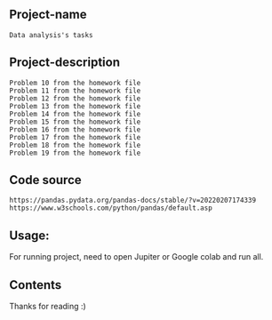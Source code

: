 ## Project-name
	Data analysis's tasks

## Project-description
	Problem 10 from the homework file
	Problem 11 from the homework file
	Problem 12 from the homework file
	Problem 13 from the homework file
	Problem 14 from the homework file
	Problem 15 from the homework file
	Problem 16 from the homework file
	Problem 17 from the homework file
	Problem 18 from the homework file
	Problem 19 from the homework file


## Code source 
	https://pandas.pydata.org/pandas-docs/stable/?v=20220207174339
	https://www.w3schools.com/python/pandas/default.asp

## Usage:
For running project, need to open Jupiter or Google colab and run all.

## Contents
Thanks for reading :)
